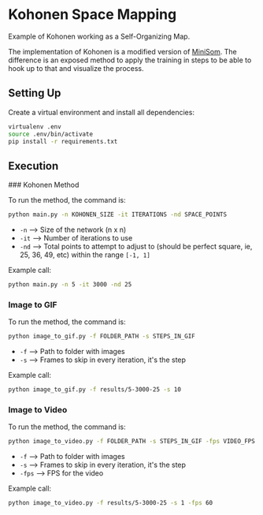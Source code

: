 # Kohonen Space Mapping

Example of Kohonen working as a Self-Organizing Map.

The implementation of Kohonen is a modified version of [MiniSom](https://github.com/JustGlowing/minisom). The difference is an exposed method to apply the training in steps to be able to hook up to that and visualize the process.

## Setting Up

Create a virtual environment and install all dependencies:
```bash
virtualenv .env
source .env/bin/activate
pip install -r requirements.txt
```

## Execution

### Kohonen Method

To run the method, the command is:
```bash
python main.py -n KOHONEN_SIZE -it ITERATIONS -nd SPACE_POINTS
```
- `-n` --> Size of the network (n x n)
- `-it` --> Number of iterations to use
- `-nd` --> Total points to attempt to adjust to (should be perfect square, ie, 25, 36, 49, etc) within the range `[-1, 1]`

Example call:
```bash
python main.py -n 5 -it 3000 -nd 25
```

### Image to GIF

To run the method, the command is:
```bash
python image_to_gif.py -f FOLDER_PATH -s STEPS_IN_GIF
```
- `-f` --> Path to folder with images
- `-s` --> Frames to skip in every iteration, it's the step

Example call:
```bash
python image_to_gif.py -f results/5-3000-25 -s 10
```

### Image to Video

To run the method, the command is:
```bash
python image_to_video.py -f FOLDER_PATH -s STEPS_IN_GIF -fps VIDEO_FPS
```
- `-f` --> Path to folder with images
- `-s` --> Frames to skip in every iteration, it's the step
- `-fps` --> FPS for the video

Example call:
```bash
python image_to_video.py -f results/5-3000-25 -s 1 -fps 60
```
